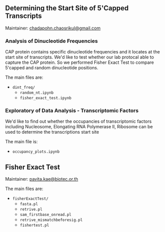 ## Determining the Start Site of 5'Capped Transcripts
Maintainer: chadapohn.chaosrikul@gmail.com

### Analysis of Dinucleotide Frequencies
CAP protein contains specific dinucleotide frequencies and it locates at the start site of transcripts. We'd like to test whether our lab protocal able to capture the CAP protein. So we performed Fisher Exact Test to compare 5'capped and random dinucleotide positions.

The main files are:

* `dint_freq/`
  - `random_nt.ipynb`
  - `fisher_exact_test.ipynb`

### Exploratory of Data Analysis - Transcriptomic Factors
We'd like to find out whether the occupancies of transcriptomic factors including Nucleosome, Elongating RNA Polymerase II, Ribosome can be used to determine the transcriptions start site

The main file is:

* `occupancy_plots.ipynb`


## Fisher Exact Test
Maintainer: pavita.kae@biotec.or.th

The main files are:

* `fisherExactTest/`
  - `fasta.pl`
  - `retrive.pl`
  - `sam_firstbase_onread.pl`
  - `retrive_mismatchbeforesig.pl`
  - `fishertest.pl`

